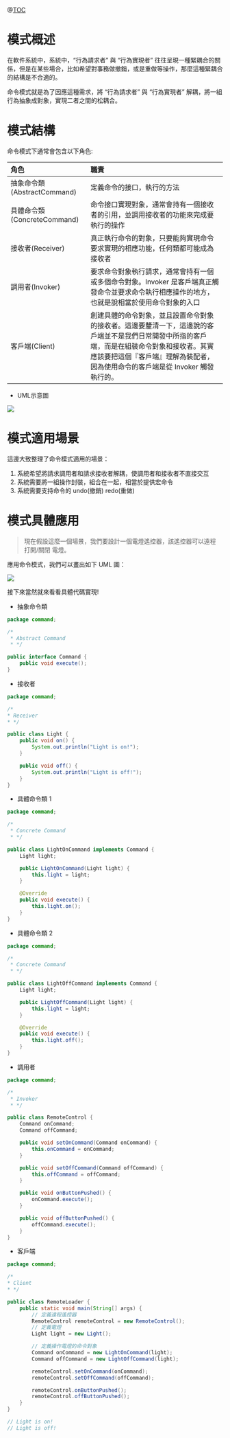 @[TOC](Java設計模式-命令模式)

# 模式概述
在軟件系統中，系統中，“行為請求者” 與 “行為實現者” 往往呈現一種緊耦合的關係，但是在某些場合，比如希望對事務做撤銷，或是重做等操作，那麼這種緊耦合的結構是不合適的。

命令模式就是為了因應這種需求，將 “行為請求者” 與 “行為實現者” 解耦，將一組行為抽象成對象，實現二者之間的松耦合。

# 模式結構
命令模式下通常會包含以下角色:

|角色|職責|
|:-----|:-----|
|抽象命令類(AbstractCommand)|定義命令的接口，執行的方法|
|具體命令類(ConcreteCommand)|命令接口實現對象，通常會持有一個接收者的引用，並調用接收者的功能來完成要執行的操作|
|接收者(Receiver)|真正執行命令的對象，只要能夠實現命令要求實現的相應功能，任何類都可能成為接收者|
|調用者(Invoker)|要求命令對象執行請求，通常會持有一個或多個命令對象。Invoker 是客戶端真正觸發命令並要求命令執行相應操作的地方，也就是說相當於使用命令對象的入口|
|客戶端(Client)|創建具體的命令對象，並且設置命令對象的接收者。這邊要釐清一下，這邊說的客戶端並不是我們日常開發中所指的客戶端，而是在組裝命令對象和接收者。其實應該要把這個『客戶端』理解為裝配者，因為使用命令的客戶端是從 Invoker 觸發執行的。|

- UML示意圖

![](https://ftp.bmp.ovh/imgs/2021/04/c1203790b6ba831a.png)

# 模式適用場景
這邊大致整理了命令模式適用的場景：

1. 系統希望將請求調用者和請求接收者解耦，使調用者和接收者不直接交互
2. 系統需要將一組操作封裝，組合在一起，相當於提供宏命令
3. 系統需要支持命令的 undo(撤銷) redo(重做)

# 模式具體應用
> 現在假設這麼一個場景，我們要設計一個電燈遙控器，該遙控器可以遠程 打開/關閉 電燈。

應用命令模式，我們可以畫出如下 UML 圖：

![](https://ftp.bmp.ovh/imgs/2021/04/2d570e29dfb131db.png)

接下來當然就來看看具體代碼實現!

- 抽象命令類
```java
package command;

/*
 * Abstract Command
 * */

public interface Command {
    public void execute();
}
```
- 接收者
```java
package command;

/*
* Receiver
* */

public class Light {
    public void on() {
        System.out.println("Light is on!");
    }

    public void off() {
        System.out.println("Light is off!");
    }
}
```

- 具體命令類 1
```java
package command;

/*
 * Concrete Command
 * */

public class LightOnCommand implements Command {
    Light light;

    public LightOnCommand(Light light) {
        this.light = light;
    }

    @Override
    public void execute() {
        this.light.on();
    }
}
```

- 具體命令類 2
```java
package command;

/*
 * Concrete Command
 * */

public class LightOffCommand implements Command {
    Light light;

    public LightOffCommand(Light light) {
        this.light = light;
    }

    @Override
    public void execute() {
        this.light.off();
    }
}
```

- 調用者
```java
package command;

/*
 * Invoker
 * */

public class RemoteControl {
    Command onCommand;
    Command offCommand;

    public void setOnCommand(Command onCommand) {
        this.onCommand = onCommand;
    }

    public void setOffCommand(Command offCommand) {
        this.offCommand = offCommand;
    }

    public void onButtonPushed() {
        onCommand.execute();
    }

    public void offButtonPushed() {
        offCommand.execute();
    }
}
```

- 客戶端
```java
package command;

/*
* Client
* */

public class RemoteLoader {
    public static void main(String[] args) {
        // 定義遠程遙控器
        RemoteControl remoteControl = new RemoteControl();
        // 定義電燈
        Light light = new Light();

        // 定義操作電燈的命令對象
        Command onCommand = new LightOnCommand(light);
        Command offCommand = new LightOffCommand(light);

        remoteControl.setOnCommand(onCommand);
        remoteControl.setOffCommand(offCommand);

        remoteControl.onButtonPushed();
        remoteControl.offButtonPushed();
    }
}

// Light is on!
// Light is off!
```

